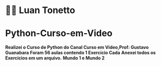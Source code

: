 # 👨‍💻 Luan Tonetto
# Python-Curso-em-Video
**Realizei o Curso de Python do Canal Curso em Video,Prof: Gustavo Guanabara**
**Foram 56 aulas contendo 1 Exercício Cada**
**Anexei todos os Exercícios em um arquivo.**
**Mundo 1 e Mundo 2**
